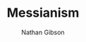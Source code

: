 ---
layout: post
title: "8. Messianism"
author: "Nathan Gibson"
tags: [8]
image: bar-kokhba-weight.jpg
level: overview
zotero-tag: 8-Messianism
pad-slug: 8
zotero-readings: [pearsonDryBonesJudean1998, schwartzHistoriographyJewsTalmudic2004]
objective: "Relate the messianic movements and uprisings of the first centuries CE to messianic ideologies."
---